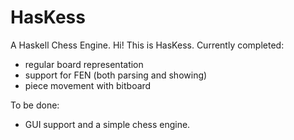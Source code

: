# HasKess
 A Haskell Chess Engine.
Hi! This is HasKess. 
Currently completed:
- regular board representation
- support for FEN (both parsing and showing)
- piece movement with bitboard 

To be done:
- GUI support and a simple chess engine.
